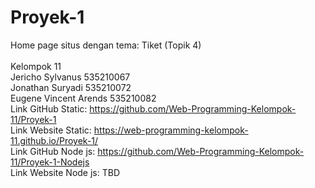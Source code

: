 # Proyek-1
Home page situs dengan tema: Tiket (Topik 4)<br /><br />
Kelompok 11<br />
Jericho Sylvanus 535210067<br />
Jonathan Suryadi 535210072<br />
Eugene Vincent Arends 535210082<br />
Link GitHub Static: https://github.com/Web-Programming-Kelompok-11/Proyek-1<br />
Link Website Static: https://web-programming-kelompok-11.github.io/Proyek-1/<br />
Link GitHub Node js: https://github.com/Web-Programming-Kelompok-11/Proyek-1-Nodejs<br />
Link Website Node js: TBD <br />
